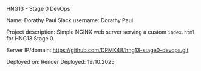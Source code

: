 HNG13 - Stage 0 DevOps

Name: Dorathy Paul
Slack username: Dorathy Paul

Project description: 
Simple NGINX web server serving a custom `index.html` for HNG13 Stage 0.

Server IP/domain: https://github.com/DPMK48/hng13-stage0-devops.git

Deployed on: Render
Deployed: 19/10.2025